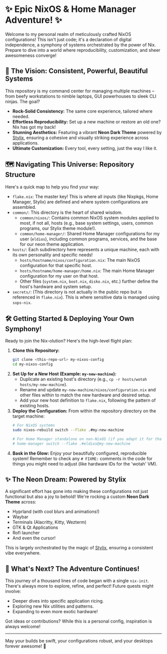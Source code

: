# ✨ Epic NixOS & Home Manager Adventure! ✨

Welcome to my personal realm of meticulously crafted NixOS configurations! This isn't just code; it's a declaration of digital independence, a symphony of systems orchestrated by the power of Nix. Prepare to dive into a world where reproducibility, customization, and sheer awesomeness converge!

<!-- TODO: Add a cool banner image here! Think neon, cyberpunk, or something that screams 'Nix-powered future!' -->

## 🚀 The Vision: Consistent, Powerful, Beautiful Systems

This repository is my command center for managing multiple machines – from beefy workstations to nimble laptops, GUI powerhouses to sleek CLI ninjas. The goal?
*   **Rock-Solid Consistency:** The same core experience, tailored where needed.
*   **Effortless Reproducibility:** Set up a new machine or restore an old one? Nix has got my back!
*   **Stunning Aesthetics:** Featuring a vibrant **Neon Dark Theme** powered by [Stylix](https://github.com/danth/stylix), ensuring a cohesive and visually striking experience across applications.
*   **Ultimate Customization:** Every tool, every setting, just the way I like it.

## 🗺️ Navigating This Universe: Repository Structure

Here's a quick map to help you find your way:

*   `flake.nix`: The master key! This is where all inputs (like Nixpkgs, Home Manager, Stylix) are defined and where system configurations are assembled.
*   `common/`: This directory is the heart of shared wisdom.
    *   `common/nixos/`: Contains common NixOS system modules applied to most, if not all, hosts (e.g., base system settings, users, common programs, our Stylix theme module!).
    *   `common/home-manager/`: Shared Home Manager configurations for my user (`eldios`), including common programs, services, and the base for our neon theme application.
*   `hosts/`: Each subdirectory here represents a unique machine, each with its own personality and specific needs!
    *   `hosts/hostname/nixos/configuration.nix`: The main NixOS configuration for that specific host.
    *   `hosts/hostname/home-manager/home.nix`: The main Home Manager configuration for my user on that host.
    *   Other files (`system.nix`, `boot.nix`, `disko.nix`, etc.) further define the host's hardware and system setup.
*   `secrets/`: (This directory is not actually in the public repo but is referenced in `flake.nix`). This is where sensitive data is managed using `sops-nix`.

## 🛠️ Getting Started & Deploying Your Own Symphony!

Ready to join the Nix-olution? Here's the high-level flight plan:

1.  **Clone this Repository:**
    ```bash
    git clone <this-repo-url> my-nixos-config
    cd my-nixos-config
    ```
2.  **Set Up for a New Host (Example: `my-new-machine`):**
    *   Duplicate an existing host's directory (e.g., `cp -r hosts/wotah hosts/my-new-machine`).
    *   Rename and update `my-new-machine/nixos/configuration.nix` and other files within to match the new hardware and desired setup.
    *   Add your new host definition to `flake.nix`, following the pattern of existing hosts.
3.  **Deploy the Configuration:**
    From within the repository directory on the target machine:
    ```bash
    # For NixOS systems
    sudo nixos-rebuild switch --flake .#my-new-machine

    # For Home Manager standalone on non-NixOS (if you adapt it for that)
    # home-manager switch --flake .#eldios@my-new-machine
    ```
4.  **Bask in the Glow:** Enjoy your beautifully configured, reproducible system! Remember to check any `# FIXME:` comments in the code for things you might need to adjust (like hardware IDs for the 'wotah' VM).

## ✨ The Neon Dream: Powered by Stylix

A significant effort has gone into making these configurations not just functional but also a joy to behold! We're rocking a custom **Neon Dark Theme** across:
*   Hyprland (with cool blurs and animations!)
*   Waybar
*   Terminals (Alacritty, Kitty, Wezterm)
*   GTK & Qt Applications
*   Rofi launcher
*   And even the cursor!

This is largely orchestrated by the magic of [Stylix](https://github.com/danth/stylix), ensuring a consistent vibe everywhere.

## 🔮 What's Next? The Adventure Continues!

This journey of a thousand lines of code began with a single `nix-init`. There's always more to explore, refine, and perfect! Future quests might involve:
*   Deeper dives into specific application ricing.
*   Exploring new Nix utilities and patterns.
*   Expanding to even more exotic hardware!

Got ideas or contributions? While this is a personal config, inspiration is always welcome!

---

May your builds be swift, your configurations robust, and your desktops forever awesome! 🚀
